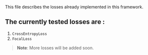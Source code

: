 This file describes the losses already implemented in this framework.

## The currently tested losses are :
1. `CrossEntropyLoss`
2. `FocalLoss`

> **Note**: More losses will be added soon.